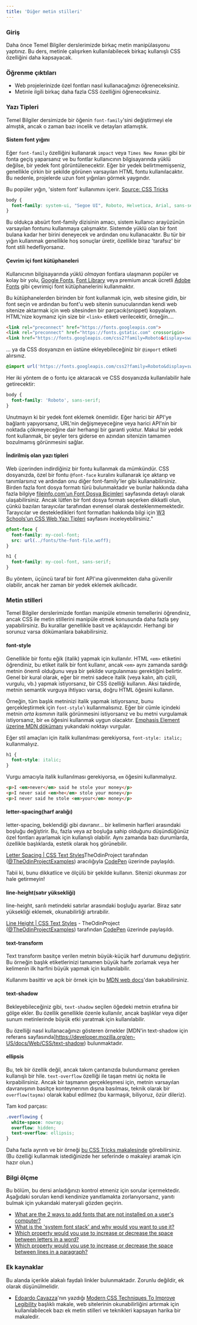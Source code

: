 ```yaml
---
title: 'Diğer metin stilleri'
---
```


### Giriş

Daha önce Temel Bilgiler derslerimizde birkaç metin manipülasyonu yaptınız. Bu ders, metinle çalışırken kullanılabilecek birkaç kullanışlı CSS özelliğini daha kapsayacak.

### Öğrenme çıktıları

* Web projelerinizde özel fontları nasıl kullanacağınızı öğreneceksiniz.
* Metinle ilgili birkaç daha fazla CSS özelliğini öğreneceksiniz.

### Yazı Tipleri

Temel Bilgiler dersimizde bir öğenin `font-family`'sini değiştirmeyi ele almıştık, ancak o zaman bazı incelik ve detayları atlamıştık.

#### Sistem font yığını

Eğer `font-family` özelliğini kullanarak `impact` veya `Times New Roman` gibi bir fonta geçiş yaparsanız ve bu fontlar kullanıcının bilgisayarında yüklü değilse, bir yedek font görüntülenecektir. Eğer bir yedek belirtmemişseniz, genellikle çirkin bir şekilde görünen varsayılan HTML fontu kullanılacaktır. Bu nedenle, projelerde uzun font yığınları görmek yaygındır.

Bu popüler yığın, 'sistem font' kullanımını içerir. [Source: CSS Tricks](https://css-tricks.com/snippets/css/system-font-stack/)

```css
body {
  font-family: system-ui, "Segoe UI", Roboto, Helvetica, Arial, sans-serif, "Apple Color Emoji", "Segoe UI Emoji", "Segoe UI Symbol";
}
```

Bu oldukça absürt font-family dizisinin amacı, sistem kullanıcı arayüzünün varsayılan fontunu kullanmaya çalışmaktır. Sistemde yüklü olan bir font bulana kadar her birini deneyecek ve ardından onu kullanacaktır. Bu tür bir yığın kullanmak genellikle hoş sonuçlar üretir, özellikle biraz 'tarafsız' bir font stili hedefliyorsanız.

#### Çevrim içi font kütüphaneleri

Kullanıcının bilgisayarında _yüklü olmayan_ fontlara ulaşmanın popüler ve kolay bir yolu, [Google Fonts](https://fonts.google.com/), [Font Library](https://fontlibrary.org/) veya premium ancak ücretli [Adobe Fonts](https://fonts.adobe.com/) gibi çevrimiçi font kütüphanelerini kullanmaktır.

Bu kütüphanelerden birinden bir font kullanmak için, web sitesine gidin, bir font seçin ve ardından bu font'u web sitenin sunucularından kendi web sitenize aktarmak için web sitesinden bir parçacık(snippet) kopyalayın.  HTML'nize koymanız için size bir `<link>` etiketi verilecektir, örneğin....

```html
<link rel="preconnect" href="https://fonts.googleapis.com">
<link rel="preconnect" href="https://fonts.gstatic.com" crossorigin>
<link href="https://fonts.googleapis.com/css2?family=Roboto&display=swap" rel="stylesheet">
```

...   ya da CSS dosyanızın en üstüne ekleyebileceğiniz bir `@import` etiketi alırsınız.

```css
@import url('https://fonts.googleapis.com/css2?family=Roboto&display=swap');
```

Her iki yöntem de o fontu içe aktaracak ve CSS dosyanızda kullanılabilir hale getirecektir:

```css
body {
  font-family: 'Roboto', sans-serif;
}
```

Unutmayın ki bir yedek font eklemek önemlidir. Eğer harici bir API'ye bağlantı yapıyorsanız, URL'nin değişmeyeceğine veya harici API'nin bir noktada çökmeyeceğine dair herhangi bir garanti yoktur. Makul bir yedek font kullanmak, bir şeyler ters giderse en azından sitenizin tamamen bozulmamış görünmesini sağlar.

#### İndirilmiş olan yazı tipleri

Web üzerinden indirdiğiniz bir fontu kullanmak da mümkündür. CSS dosyanızda, özel bir fontu `@font-face` kuralını kullanarak içe aktarıp ve tanımlarsınız ve ardından onu diğer font-family'ler gibi kullanabilirsiniz. Birden fazla font dosya formatı türü bulunmaktadır ve bunlar hakkında daha fazla bilgiye [fileinfo.com'un Font Dosya Biçimleri](https://fileinfo.com/filetypes/font) sayfasında detaylı olarak ulaşabilirsiniz. Ancak lütfen bir font dosya formatı seçerken dikkatli olun, çünkü bazıları tarayıcılar tarafından evrensel olarak desteklenmemektedir. Tarayıcılar ve destekledikleri font formatları hakkında bilgi için [W3 Schools'un CSS Web Yazı Tipleri](https://www.w3schools.com/css/css3_fonts.asp) sayfasını inceleyebilirsiniz."

```css
@font-face {
  font-family: my-cool-font;
  src: url(../fonts/the-font-file.woff);
}

h1 {
  font-family: my-cool-font, sans-serif;
}
```

Bu yöntem, üçüncü taraf bir font API'ına güvenmekten daha güvenilir olabilir, ancak her zaman bir yedek eklemek akıllıcadır.

### Metin stilleri

Temel Bilgiler derslerimizde fontları manipüle etmenin temellerini öğrendiniz, ancak CSS ile metin stillerini manipüle etmek konusunda daha fazla şey yapabilirsiniz. Bu kurallar genellikle basit ve açıklayıcıdır. Herhangi bir sorunuz varsa dökümanlara bakabilirsiniz.

#### font-style

Genellikle bir fontu eğik (italik) yapmak için kullanılır. HTML `<em>` etiketini öğrendiniz, bu etiket italik bir font kullanır, ancak `<em>` aynı zamanda sardığı metnin önemli olduğunu veya bir şekilde vurgulanması gerektiğini belirtir. Genel bir kural olarak, eğer bir metni sadece italik (veya kalın, altı çizili, vurgulu, vb.) yapmak istiyorsanız, bir CSS özelliği kullanın. Aksi takdirde, metnin semantik vurguya ihtiyacı varsa, doğru HTML öğesini kullanın.

Örneğin, tüm başlık metninizi italik yapmak istiyorsanız, bunu gerçekleştirmek için `font-style`'ı kullanmalısınız. Eğer bir cümle içindeki metnin _orta kısmının_ italik görünmesini istiyorsanız ve bu metni vurgulamak istiyorsanız, bir `em` öğesini kullanmak uygun olacaktır. [Emphasis Element üzerine MDN dökümanı](https://developer.mozilla.org/en-US/docs/Web/HTML/Element/em) yukarıdaki noktayı vurgular.

Eğer stil amaçları için italik kullanılması gerekiyorsa, `font-style: italic;` kullanmalıyız.

```css
h1 {
  font-style: italic;
}
```

Vurgu amacıyla italik kullanılması gerekiyorsa, `em` öğesini kullanmalıyız.

```html
<p>I <em>never</em> said he stole your money</p>
<p>I never said <em>he</em> stole your money</p>
<p>I never said he stole <em>your</em> money</p>
```

#### letter-spacing(harf aralığı)
letter-spacing, beklendiği gibi davranır... bir kelimenin harfleri arasındaki boşluğu değiştirir. Bu, fazla veya az boşluğa sahip olduğunu düşündüğünüz özel fontları ayarlamak için kullanışlı olabilir. Aynı zamanda bazı durumlarda, özellikle başlıklarda, estetik olarak hoş görünebilir.

<p class="codepen" data-height="300" data-theme-id="dark" data-default-tab="css,result" data-slug-hash="MWomjGr" data-editable="true" data-user="TheOdinProjectExamples" style={{"height":"300px","boxSizing":"border-box","display":"flex","alignItems":"center","justifyContent":"center","border":"2px solid","margin":"1em 0","padding":"1em"}}>
<span>
  <a href="https://codepen.io/TheOdinProjectExamples/pen/MWomjGr">Letter Spacing | CSS Text Styles</a>TheOdinProject tarafından
  (<a href="https://codepen.io/TheOdinProjectExamples">@TheOdinProjectExamples</a>)
  aracılığıyla <a href="https://codepen.io">CodePen</a> üzerinde paylaşıldı.
</span>

</p>
<script async src="https://cpwebassets.codepen.io/assets/embed/ei.js"></script>

Tabii ki, bunu dikkatlice ve ölçülü bir şekilde kullanın. Sitenizi okunması zor hale getirmeyin!

#### line-height(satır yüksekliği)
line-height, sarılı metindeki satırlar arasındaki boşluğu ayarlar. Biraz satır yüksekliği eklemek, okunabilirliği artırabilir.

<p class="codepen" data-height="300" data-theme-id="dark" data-default-tab="css,result" data-slug-hash="vYZmXzY" data-editable="true" data-user="TheOdinProjectExamples" style={{"height":"300px","boxSizing":"border-box","display":"flex","alignItems":"center","justifyContent":"center","border":"2px solid","margin":"1em 0","padding":"1em"}}>
<span>
  <a href="https://codepen.io/TheOdinProjectExamples/pen/vYZmXzY">Line Height | CSS Text Styles</a> - TheOdinProject
  (<a href="https://codepen.io/TheOdinProjectExamples">@TheOdinProjectExamples</a>)
  tarafından <a href="https://codepen.io">CodePen</a> üzerinde paylaşıldı.
</span>

</p>
<script async src="https://cpwebassets.codepen.io/assets/embed/ei.js"></script>

#### text-transform
Text transform basitçe verilen metnin büyük-küçük harf durumunu değiştirir. Bu örneğin başlık etiketlerinizi tamamen büyük harfe zorlamak veya her kelimenin ilk harfini büyük yapmak için kullanılabilir.

Kullanımı basittir ve açık bir örnek için bu [MDN web docs](https://developer.mozilla.org/en-US/docs/Web/CSS/text-transform)'dan bakabilirsiniz.

#### text-shadow
Bekleyebileceğiniz gibi, `text-shadow` seçilen öğedeki metnin etrafına bir gölge ekler. Bu özellik genellikle özenle kullanılır, ancak başlıklar veya diğer sunum metinlerinde büyük etki yaratmak için kullanılabilir.

Bu özelliği nasıl kullanacağınızı gösteren örnekler [MDN'in text-shadow için referans sayfasında]https://developer.mozilla.org/en-US/docs/Web/CSS/text-shadow) bulunmaktadır.

#### ellipsis
Bu, tek bir özellik değil, ancak takım çantanızda bulundurmanız gereken kullanışlı bir hile. `text-overflow` özelliği ile taşan metni üç nokta ile kırpabilirsiniz. Ancak bir taşmanın gerçekleşmesi için, metnin varsayılan davranışının basitçe konteynerının dışına basılması, teknik olarak bir `overflow(taşma)` olarak kabul edilmez (bu karmaşık, biliyoruz, özür dileriz).

Tam kod parçası:

```css
.overflowing {
  white-space: nowrap;
  overflow: hidden;
  text-overflow: ellipsis;
}
```

Daha fazla ayrıntı ve bir örneği [bu CSS Tricks makalesinde](https://css-tricks.com/snippets/css/truncate-string-with-ellipsis/) görebilirsiniz. (Bu özelliği kullanmak istediğinizde her seferinde o makaleyi aramak için hazır olun.)

### Bilgi ölçme

Bu bölüm, bu dersi anladığınızı kontrol etmeniz için sorular içermektedir. Aşağıdaki soruları kendi kendinize yanıtlamakta zorlanıyorsanız, yanıtı bulmak için yukarıdaki materyali gözden geçirin.

- [What are the 2 ways to add fonts that are not installed on a user's computer?](#online-font-libraries)
- [What is the 'system font stack' and why would you want to use it?](#the-system-font-stack)
- [Which property would you use to increase or decrease the space between letters in a word?](#letter-spacing)
- [Which property would you use to increase or decrease the space between lines in a paragraph?](#line-height)

### Ek kaynaklar

Bu alanda içerikle alakalı faydalı linkler bulunmaktadır. Zorunlu değildir, ek olarak düşünülmelidir.

- [Edoardo Cavazza](https://www.smashingmagazine.com/author/edoardo-cavazza/)'nın yazdığı [Modern CSS Techniques To Improve Legibility](https://www.smashingmagazine.com/2020/07/css-techniques-legibility/) başlıklı makale, web sitelerinin okunabilirliğini artırmak için kullanılabilecek bazı ek metin stilleri ve teknikleri kapsayan harika bir makaledir.
